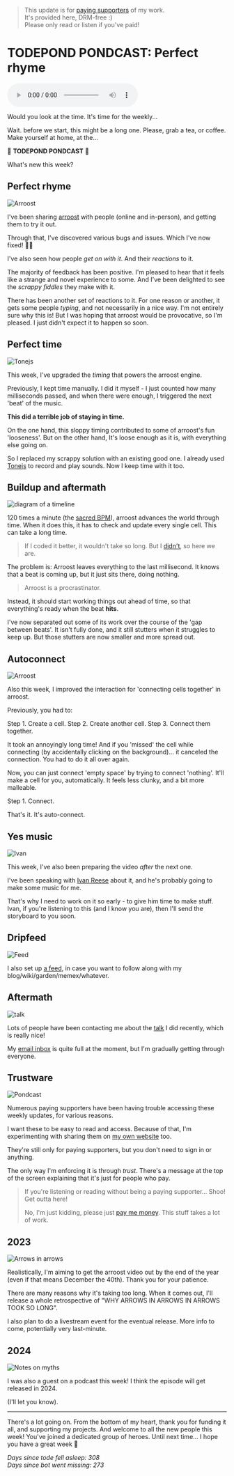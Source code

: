 > This update is for [paying supporters](https://patreon.com/TodePond) of my work.<br>
> It's provided here, DRM-free :)<br>
> Please only read or listen if you've paid!

# TODEPOND PONDCAST: Perfect rhyme

<audio controls>
  <source src="1.mp4" type="audio/mp4">
</audio>

Would you look at the time. It's time for the weekly...

Wait. before we start, this might be a long one. Please, grab a tea, or coffee. Make yourself at home, at the...

🐸 **TODEPOND PONDCAST** 🐸

What's new this week?

## Perfect rhyme

![Arroost](1.png)

I've been sharing [arroost](https://arroost.com) with people (online and in-person), and getting them to try it out.

Through that, I've discovered various bugs and issues. Which I've now fixed! 🌈🙌

I've also seen how people *get on with it*. And their *reactions* to it.

The majority of feedback has been positive. I'm pleased to hear that it feels like a strange and novel experience to some. And I've been delighted to see the *scrappy fiddles* they make with it.

There has been another set of reactions to it. For one reason or another, it gets some people *typing*, and not necessarily in a nice way. I'm not entirely sure why this is! But I was hoping that arroost would be provocative, so I'm pleased. I just didn't expect it to happen so soon.

## Perfect time

![Tonejs](2.png)

This week, I've upgraded the *timing* that powers the arroost engine.

Previously, I kept time manually. I did it myself - I just counted how many milliseconds passed, and when there were enough, I triggered the next 'beat' of the music.

**This did a terrible job of staying in time.**

On the one hand, this sloppy timing contributed to some of arroost's fun 'looseness'. But on the other hand, It's loose enough as it is, with everything else going on.

So I replaced my scrappy solution with an existing good one. I already used [Tonejs](https://tonejs.github.io/) to record and play sounds. Now I keep time with it too.

## Buildup and aftermath

![diagram of a timeline](3.png)

120 times a minute (the [sacred BPM](https://elk.zone/mas.to/@yaxu@post.lurk.org/111369314609629635)), arroost advances the world through time. When it does this, it has to check and update every single cell. This can take a long time.

> If I coded it better, it wouldn't take so long. But I [didn't](https://github.com/TodePond/Arroost/issues/158), so here we are.

The problem is: Arroost leaves everything to the last millisecond. It knows that a beat is coming up, but it just sits there, doing nothing.

> Arroost is a procrastinator.

Instead, it should start working things out ahead of time, so that everything's ready when the beat **hits**.

I've now separated out some of its work over the course of the 'gap between beats'. It isn't fully done, and it still stutters when it struggles to keep up. But those stutters are now smaller and more spread out.

## Autoconnect

![Arroost](4.png)

Also this week, I improved the interaction for 'connecting cells together' in arroost.

Previously, you had to:

Step 1. Create a cell.
Step 2. Create another cell.
Step 3. Connect them together.

It took an annoyingly long time! And if you 'missed' the cell while connecting (by accidentally clicking on the background)... it canceled the connection. You had to do it all over again.

Now, you can just connect 'empty space' by trying to connect 'nothing'. It'll make a cell for you, automatically. It feels less clunky, and a bit more malleable. 

Step 1. Connect.

That's it. It's auto-connect.

## Yes music

![Ivan](5.png)

This week, I've also been preparing the video *after* the next one.

I've been speaking with [Ivan Reese](https://ivanish.ca/) about it, and he's probably going to make some music for me.

That's why I need to work on it so early - to give him time to make stuff. Ivan, if you're listening to this (and I know you are), then I'll send the storyboard to you soon.

## Dripfeed

![Feed](6.png)

I also set up [a feed](https://www.todepond.com/feed/), in case you want to follow along with my blog/wiki/garden/memex/whatever.

## Aftermath

![talk](7.png)

Lots of people have been contacting me about the [talk](https://www.youtube.com/watch?v=cBYudbaqHAk&t=6704s) I did recently, which is really nice!

My [email inbox](mailto:todepond@gmail.com) is quite full at the moment, but I'm gradually getting through everyone.

## Trustware

![Pondcast](8.png)

Numerous paying supporters have been having trouble accessing these weekly updates, for various reasons.

I want these to be easy to read and access. Because of that, I'm experimenting with sharing them on [my own website](https://todepond.com) too.

They're still only for paying supporters, but you don't need to sign in or anything.

The only way I'm enforcing it is through *trust*. There's a message at the top of the screen explaining that it's just for people who pay.

> If you're listening or reading without being a paying supporter... Shoo! Get outta here!
>
> No, I'm just kidding, please just [pay me money](https://patreon.com/TodePond). This stuff takes a lot of work.

## 2023

![Arrows in arrows](9.png)

Realistically, I'm aiming to get the arroost video out by the end of the year (even if that means December the 40th). Thank you for your patience.

There are many reasons why it's taking too long. When it comes out, I'll release a whole retrospective of "WHY ARROWS IN ARROWS IN ARROWS TOOK SO LONG".

I also plan to do a livestream event for the eventual release. More info to come, potentially very last-minute.

## 2024

![Notes on myths](10.png)

I was also a guest on a podcast this week! I think the episode will get released in 2024.

(I'll let you know).

---

There's a lot going on. From the bottom of my heart, thank you for funding it all, and supporting my projects. And welcome to all the new people this week! You've joined a dedicated group of heroes. Until next time... I hope you have a great week 🐸

_Days since tode fell asleep: 308_<br>
_Days since bot went missing: 273_
